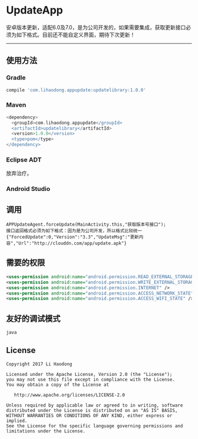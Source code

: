 # UpdateApp #

安卓版本更新，适配6.0及7.0，是为公司开发的，如果需要集成，获取更新接口必须为如下格式。目前还不能自定义界面，期待下次更新！

----

## 使用方法
### Gradle
```groovy
compile 'com.lihaodong.appupdate:updatelibrary:1.0.0'
```
### Maven
```groovy
<dependency>
  <groupId>com.lihaodong.appupdate</groupId>
  <artifactId>updatelibrary</artifactId>
  <version>1.0.0</version>
  <type>pom</type>
</dependency>
```
### Eclipse ADT

放弃治疗。

### Android Studio

## 调用

```
APPUpdateAgent.forceUpdate(MainActivity.this,"获取版本号接口");
接口返回格式必须为如下格式：因为是为公司开发，所以格式比较统一
{"ForcedUpdate":0,"Version":"3.3","UpdateMsg":"更新内容","Url":"http://clouddn.com/app/update.apk"}
```
## 需要的权限
```xml
<uses-permission android:name="android.permission.READ_EXTERNAL_STORAGE" />
<uses-permission android:name="android.permission.WRITE_EXTERNAL_STORAGE" />
<uses-permission android:name="android.permission.INTERNET" />
<uses-permission android:name="android.permission.ACCESS_NETWORK_STATE" />
<uses-permission android:name="android.permission.ACCESS_WIFI_STATE" />
```

## 友好的调试模式
```
java
```
## License
```text
Copyright 2017 Li Haodong

Licensed under the Apache License, Version 2.0 (the "License");
you may not use this file except in compliance with the License.
You may obtain a copy of the License at

   http://www.apache.org/licenses/LICENSE-2.0

Unless required by applicable law or agreed to in writing, software
distributed under the License is distributed on an "AS IS" BASIS,
WITHOUT WARRANTIES OR CONDITIONS OF ANY KIND, either express or implied.
See the License for the specific language governing permissions and
limitations under the License.
```


